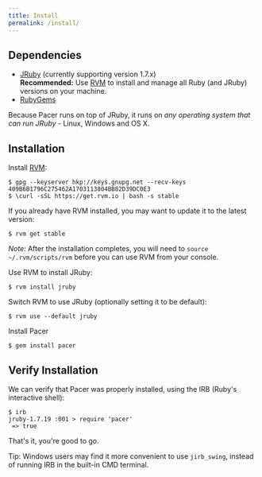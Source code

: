 ```yaml
---
title: Install
permalink: /install/
---
```



## Dependencies

 * [JRuby](http://jruby.org/) (currently supporting version 1.7.x)     
   __Recommended:__ Use [RVM](https://rvm.io/) to install and manage all Ruby (and JRuby) versions on your machine.
 * [RubyGems](https://rubygems.org/)

Because Pacer runs on top of JRuby, it runs on _any operating system that can run JRuby_ - Linux, Windows and OS X.


## Installation

Install [RVM](https://rvm.io/):

```
$ gpg --keyserver hkp://keys.gnupg.net --recv-keys 409B6B1796C275462A1703113804BB82D39DC0E3
$ \curl -sSL https://get.rvm.io | bash -s stable
```

If you already have RVM installed, you may want to update it to the latest version:

```
$ rvm get stable
```

_Note:_ After the installation completes, you will need to `source ~/.rvm/scripts/rvm` before you can use RVM from your console.


Use RVM to install JRuby:

```
$ rvm install jruby
```

Switch RVM to use JRuby (optionally setting it to be default):
```
$ rvm use --default jruby
```

Install Pacer

```
$ gem install pacer
```


## Verify Installation

We can verify that Pacer was properly installed, using the IRB (Ruby's interactive shell):

```
$ irb
jruby-1.7.19 :001 > require 'pacer'
 => true
```

That's it, you're good to go.

<span class="label label-info">Tip:</span> Windows users may find it more convenient to use `jirb_swing`, instead of running IRB in the built-in CMD terminal.




